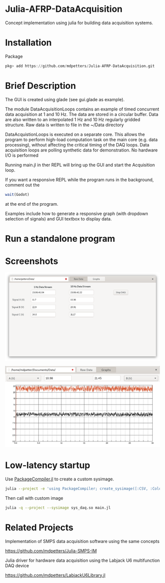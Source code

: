 # Julia-AFRP-DataAcquisition

Concept implementation using julia for building data acquisition systems.

# Installation

Package
```julia
pkg> add https://github.com/mdpetters/Julia-AFRP-DataAcquisition.git
```

# Brief Description

The GUI is created using glade (see gui.glade as example). 

The module DataAcquisitionLoops contains an example of timed concurrent data acquisition at 1 and 10 Hz. The data are stored in a circular buffer. Data are also written to an interpolated 1 Hz and 10 Hz regularly gridded structure. Raw data is written to file in the ~/Data directory

DataAcquistionLoops is executed on a separate core. This allows the program to perform high-load computation task on the main core (e.g. data processing), without affecting the critical timing of the DAQ loops. Data acquisition loops are polling synthetic data for demonstration. No hardware I/O is performed

Running main.jl in ther REPL will bring up the GUI and start the Acquisition loop. 

If you want a responsive REPL while the program runs in the background, comment out the 

```julia
wait(Godot)
```

at the end of the program. 

Examples include how to generate a responsive graph (with dropdown selection of signals) and GUI textbox to display data. 

# Run a standalone program



# Screenshots

![A](doc/raw_data.png)

![A](doc/graphs.png)

# Low-latency startup

Use [PackageCompiler.jl](https://julialang.github.io/PackageCompiler.jl/dev/) to create a 
custom sysimage.

```bash
julia --project -e 'using PackageCompiler; create_sysimage([:CSV, :Colors, :DataFrames, :DataStructures, :Dates, :Distributed, :Distributions, :Gtk, :InspectDR, :Interpolations, :NumericIO, :Printf, :Random, :Reactive, :Statistics], sysimage_path="sys_daq.so", precompile_execution_file="main.jl")'
```

Then call with custom image

```bash
julia -q --project --sysimage sys_daq.so main.jl 
```

# Related Projects
Implementation of SMPS data acquisition software using the same concepts

https://github.com/mdpetters/Julia-SMPS-IM

Julia driver for hardware data acquisition using the Labjack U6 multifunction DAQ device

https://github.com/mdpetters/LabjackU6Library.jl